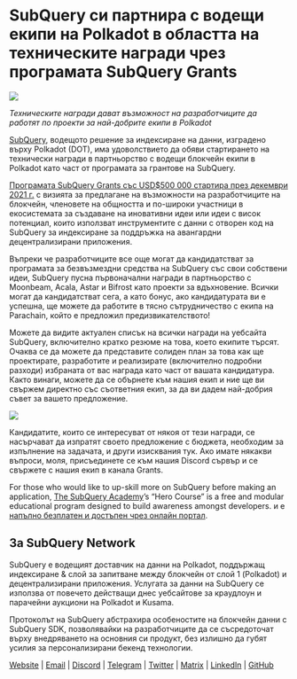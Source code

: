 # SubQuery си партнира с водещи екипи на Polkadot в областта на техническите награди чрез програмата SubQuery Grants

![](https://miro.medium.com/max/1400/0*KlrhjUy3MRRT98OO)

_Техническите награди дават възможност на разработчиците да работят по проекти за най-добрите екипи в Polkadot_

[SubQuery](https://subquery.network/), водещото решение за индексиране на данни, изградено върху Polkadot (DOT), има удоволствието да обяви стартирането на технически награди в партньорство с водещи блокчейн екипи в Polkadot като част от програмата за грантове на SubQuery.

[Програмата SubQuery Grants със USD$500 000 стартира през декември 2021 г.](./20211222-grants.md) с визията за предлагане на възможности на разработчиците на блокчейн, членовете на общността и по-широки участници в екосистемата за създаване на иновативни идеи или идеи с висок потенциал, които използват инструментите с данни с отворен код на SubQuery за индексиране за поддръжка на авангардни децентрализирани приложения.

Въпреки че разработчиците все още могат да кандидатстват за програмата за безвъзмездни средства на SubQuery със свои собствени идеи, SubQuery пусна първоначални награди в партньорство с Moonbeam, Acala, Astar и Bifrost като проекти за вдъхновение. Всички могат да кандидатстват сега, а като бонус, ако кандидатурата ви е успешна, ще можете да работите в тясно сътрудничество с екипа на Parachain, който е предложил предизвикателството!

Можете да видите актуален списък на всички награди на уебсайта SubQuery, включително кратко резюме на това, което екипите търсят. Очаква се да можете да представите солиден план за това как ще проектирате, разработите и реализирате (включително подробни разходи) избраната от вас награда като част от вашата кандидатура. Както винаги, можете да се обърнете към нашия екип и ние ще ви свържем директно със съответния екип, за да ви дадем най-добрия съвет за вашето предложение.

![](https://miro.medium.com/max/1400/0*o2m57G86Tyi2UWiQ)

Кандидатите, които се интересуват от някоя от тези награди, се насърчават да изпратят своето предложение с бюджета, необходим за изпълнение на задачата, и други изисквания тук. Ако имате някакви въпроси, моля, присъединете се към нашия Discord сървър и се свържете с нашия екип в канала Grants.

For those who would like to up-skill more on SubQuery before making an application, [The SubQuery Academy](./20211018-subquery-launches-the-subquery-academy.md)’s “Hero Course” is a free and modular educational program designed to build awareness amongst developers. и е [напълно безплатен и достъпен чрез онлайн портал](https://subquery.coassemble.com/unlock/dOKZW6O#/).

## За SubQuery Network

SubQuery е водещият доставчик на данни на Polkadot, поддържащ индексиране & слой за запитване между блокчейн от слой 1 (Polkadot) и децентрализирани приложения. Услугата за данни на SubQuery се използва от повечето действащи днес уебсайтове за краудлоун и парачейни аукциони на Polkadot и Kusama.

Протоколът на SubQuery абстрахира особеностите на блокчейн данни с SubQuery SDK, позволявайки на разработчиците да се съсредоточат върху внедряването на основния си продукт, без излишно да губят усилия за персонализирани бекенд технологии.

[Website](https://subquery.network/) | [Email](hello@subquery.network) | [Discord](https://discord.com/invite/78zg8aBSMG) | [Telegram](https://t.me/subquerynetwork) | [Twitter](https://twitter.com/subquerynetwork) | [Matrix](https://matrix.to/#/#subquery:matrix.org) | [LinkedIn](https://www.linkedin.com/company/subquery) | [GitHub](https://github.com/subquery)
